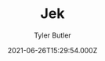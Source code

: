 ---
title: Jek
github: https://github.com/tcbutler320/jek
demo: https://jekyll-jek.netlify.app/
author: Tyler Butler
ssg:
  - Jekyll
cms:
  - Markdown
category:
  - Blog
  - Portfolio
date: 2021-06-26T15:29:54.000Z
github_branch: master
description: >-
  Jek is a minimalist jekyll theme putting the power of color schemes in the
  user’s hands. Toggle between schemes hassle-free, create new ones on the go,
  and store settings in-browser.
draft: true
publish_date: '2021-06-08T14:41:16Z'
update_date: '2021-07-01T23:31:37Z'
github_star: 31
github_fork: 10
---